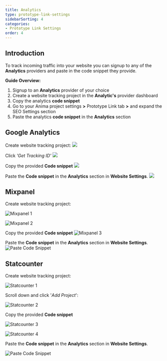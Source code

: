 ```yaml
---
title: Analytics
type: prototype-link-settings
sidebarSorting: 4
categories: 
- Prototype Link Settings
order: 4
---
```


## Introduction

To track incoming traffic into your website you can signup to any of the **Analytics** providers and paste in the code snippet they provide.

**Guide Overview:**

1. Signup to an **Analytics** provider of your choice
2. Create a website tracking project in the **Analytic's** provider dashboard
3. Copy the analytics **code snippet**
4. Go to your Anima project settings **>** Prototype Link tab **>** and expand the SEO Settings section
5. Paste the analytics **code snippet** in the  **Analytics** section

## Google Analytics

Create website tracking project:
![](https://s3.amazonaws.com/animaapp/docs/sketch/Export%20-%20Analytics%20-%20Google1.png)

Click *'Get Tracking ID'*
![](https://s3.amazonaws.com/animaapp/docs/sketch/Export%20-%20Analytics%20-%20Google2.png)

Copy the provided **Code snippet**
![](https://s3.amazonaws.com/animaapp/docs/sketch/Export%20-%20Analytics%20-%20Google3.png)


Paste the **Code snippet** in the **Analytics** section in **Website Settings**.
![](https://s3.amazonaws.com/animaapp/docs/web-app/Anima%204%20-%20Analytics.png)

## Mixpanel

Create website tracking project:

![Mixpanel 1](https://s3.amazonaws.com/animaapp/docs/sketch/Export%20-%20Analytics%20-%20mixpanel1.png)

![Mixpanel 2](https://s3.amazonaws.com/animaapp/docs/sketch/Export%20-%20Analytics%20-%20mixpanel2.png)

Copy the provided **Code snippet**
![Mixpanel 3](https://s3.amazonaws.com/animaapp/docs/sketch/Export%20-%20Analytics%20-%20mixpanel3.png)

Paste the **Code snippet** in the **Analytics** section in **Website Settings**.
![Paste Code Snippet](https://s3.amazonaws.com/animaapp/docs/web-app/Anima%204%20-%20Analytics.png)

## Statcounter

Create website tracking project:

![Statcounter 1](https://s3.amazonaws.com/animaapp/docs/sketch/Export%20-%20Analytics%20-%20statcounter1.png)

Scroll down and click '*Add Project*':

![Statcounter 2](https://s3.amazonaws.com/animaapp/docs/sketch/Export%20-%20Analytics%20-%20statcounter2.png)

Copy the provided **Code snippet**

![Statcounter 3](https://s3.amazonaws.com/animaapp/docs/sketch/Export%20-%20Analytics%20-%20statcounter3.png)

![Statcounter 4](https://s3.amazonaws.com/animaapp/docs/sketch/Export%20-%20Analytics%20-%20statcounter4.png)

Paste the **Code snippet** in the **Analytics** section in **Website Settings**.

![Paste Code Snippet](https://s3.amazonaws.com/animaapp/docs/web-app/Anima%204%20-%20Analytics.png)

